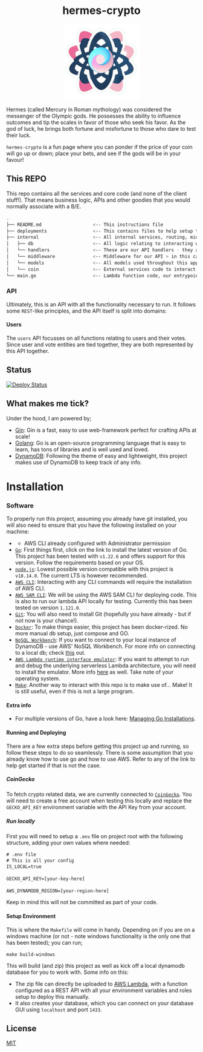 <h1 align="center"> hermes-crypto</h1>
<p align="center"><img alt="hermes-crypto" src="./assets/hermes-crypto-logo.svg" width="200"></p>

Hermes (called Mercury in Roman mythology) was considered the messenger of the Olympic gods. He possesses the ability to influence outcomes and tip the scales in favor of those who seek his favor. As the god of luck, he brings both fortune and misfortune to those who dare to test their luck.

`hermes-crypto` is a fun page where you can ponder if the price of your coin will go up or down; place your bets, and see if the gods will be in your favour!

## This REPO
This repo contains all the services and core code (and none of the client stuff!). That means business logic, APIs and other goodies that you would normally associate with a B/E.

```bash
.
├── README.md                   <-- This instructions file
├── deployments                 <-- This contains files to help setup the environment and database locally.
├── internal                    <-- All internal services, routing, middleware, dbs etc
│   ├── db                      <-- All logic relating to interacting with the underlying database
│   └── handlers                <-- These are our API handlers - they are the glue that keeps things together
│   └── middleware              <-- Middleware for our API > in this case error handling
│   └── models                  <-- All models used throughout this app
│   └── coin                    <-- External services code to interact with Gecko Coin
└── main.go                     <-- Lambda function code, our entrypoint
```

### API
Ultimately, this is an API with all the functionality necessary to run. It follows some `REST`-like principles, and the API itself is split into domains:

#### Users
The `users` API focusses on all functions relating to users and their votes. Since user and vote entities are tied together, they are both represented by this API together.

## Status

[![Deploy Status](https://github.com/svbygoibear/hermes-crypto-core/actions/workflows/deploy-to-lambda.yaml/badge.svg?branch=main)]()


## What makes me tick?

Under the hood, I am powered by;

-   [Gin](https://gin-gonic.com/): Gin is a fast, easy to use web-framework perfect for crafting APIs at scale!
-   [Golang](https://go.dev/): Go is an open-source programming language that is easy to learn, has tons of libraries and is well used and loved.
-   [DynamoDB](https://aws.amazon.com/pm/dynamodb): Following the theme of easy and lightweight, this project makes use of  DynamoDB to keep track of any info.

# Installation

### Software

To properly run this project, assuming you already have git installed, you will also need to ensure that you have the following installed on your machine:

-  * AWS CLI already configured with Administrator permission
-   [`Go`](https://go.dev/doc/install): First things first, click on the link to install the latest version of Go. This project has been tested with `v1.22.6` and offers support for this version. Follow the requirements based on your OS.
-   [`node.js`](https://nodejs.org/en): Lowest possible version compatible with this project is `v18.14.0`. The current LTS is however recommended.
-   [`AWS CLI`](https://docs.aws.amazon.com/cli/latest/userguide/getting-started-install.html): Interacting with any CLI commands will require the installation of AWS CLI.
-   [`AWS SAM CLI`](https://docs.aws.amazon.com/serverless-application-model/latest/developerguide/install-sam-cli.html): We will be using the AWS SAM CLI for deploying code. This is also to run our lambda API locally for testing. Currently this has been tested on version `1.121.0`.
-   [`Git`](https://git-scm.com/book/en/v2/Getting-Started-Installing-Git): You will also need to install Git (hopefully you have already - but if not now is your chance!).
-   [`Docker`](https://www.docker.com/): To make things easier, this project has been docker-rized. No more manual db setup, just compose and GO. 
-   [`NoSQL Workbench`](https://docs.aws.amazon.com/amazondynamodb/latest/developerguide/workbench.html): If you want to connect to your local instance of DynamoDB - use AWS' NoSQL Workbench. For more info on connecting to a local db; check [this](https://medium.com/@bthiban/running-dynamodb-locally-using-docker-68c8bbed29fa) out.
-   [`AWS Lambda runtime interface emulator`](https://docs.aws.amazon.com/lambda/latest/dg/go-image.html#go-image-provided): If you want to attempt to run and debug the underlying serverless Lambda architecture, you will need to install the emulator. More info [here](https://github.com/aws/aws-lambda-runtime-interface-emulator?tab=readme-ov-file#installing) as well. Take note of your operating system.
-   [`Make`](https://makefiletutorial.com/): Another way to interact with this repo is to make use of... Make! It is still useful, even if this is not a large program.


#### Extra info
- For multiple versions of Go, have a look here: [Managing Go Installations](https://go.dev/doc/manage-install).

#### Running and Deploying
There are a few extra steps before getting this project up and running, so follow these steps to do so seamlessly. There is some assumption that you already know how to use go and how to use AWS. Refer to any of the link to help get started if that is not the case.

##### CoinGecko
To fetch crypto related data, we are currently connected to [`CoinGecko`](https://www.coingecko.com/). You will need to create a free account when testing this locally and replace the `GECKO_API_KEY` environment variable with the API Key from your account.

##### Run locally
First you will need to setup a `.env` file on project root with the following structure, adding your own values where needed:
```
# .env file
# This is all your config
IS_LOCAL=true

GECKO_API_KEY=[your-key-here]

AWS_DYNAMODB_REGION=[your-region-here]
```
Keep in mind this will not be committed as part of your code.

#### Setup Environment
This is where the `Makefile` will come in handy. Depending on if you are on a windows machine (or not - note windows functionality is the only one that has been tested); you can run;
```
make build-windows
```
This will build (and zip) this project as well as kick off a local dynamodb database for you to work with. Some info on this:
- The zip file can directly be uploaded to [AWS Lambda](https://aws.amazon.com/pm/lambda), with a function configured as a REST API with all your environment variables and roles setup to deploy this manually.
- It also creates your database, which you can connect on your database GUI using `localhost` and port `1433`.


## License

[MIT](https://choosealicense.com/licenses/mit/)

